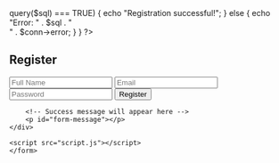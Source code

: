 <?php
include 'db.php';

if ($_SERVER["REQUEST_METHOD"] == "POST") {
    $name = $_POST['name'];
    $email = $_POST['email'];
    $password = password_hash($_POST['password'], PASSWORD_BCRYPT);

    $sql = "INSERT INTO users (name, email, password) VALUES ('$name', '$email', '$password')";

    if ($conn->query($sql) === TRUE) {
        echo "Registration successful!";
    } else {
        echo "Error: " . $sql . "<br>" . $conn->error;
    }
}
?>

<!DOCTYPE html>
<html lang="en">
<head>
    <link rel="stylesheet" href="style.css">
    <title>Register</title>
</head>
<body>
    <form action="register.php" method="POST">
        <h2>Register</h2>
        <input type="text" name="name" placeholder="Full Name" required>
        <input type="email" name="email" placeholder="Email" required>
        <input type="password" name="password" placeholder="Password" required>
        <button type="submit">Register</button>
        
        <!-- Success message will appear here -->
        <p id="form-message"></p>
    </div>

    <script src="script.js"></script>
    </form>
</body>
</html>
